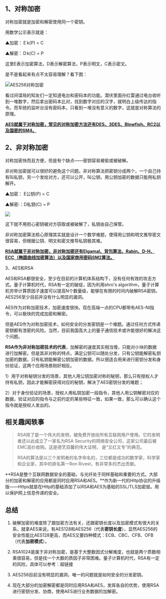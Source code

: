 ## 1、对称加密

对称加密就是加密和解密使用同一个密钥。

用数学公示表示就是：

▲加密：Ｅk(P) = C

▲解密：Ｄk(C) = P

这里E表示加密算法，D表示解密算法，P表示明文，C表示密文。

是不是看起来有点不太容易理解？看下图：

![AES256对称加密](https://pic2.zhimg.com/80/v2-d87c1cceab55f63c45b84cc3672b16d7_hd.jpg)

看过间谍局的知友们一定知道电台和密码本的功能。潜伏里面孙红雷通过电台收听到一堆数字，然后拿出密码本比对，找到数字对应的汉字，就明白上级传达的指令。而军统的监听台没有密码本，只看到一堆没有意义的数字，这就是对称算法的原理。

**<u>AES就属于对称加密，常见的对称加密方法还有DES、3DES、Blowfish、RC2以及国密的SM4。</u>**


## 2、非对称加密

对称加密快而且方便，但是有个缺点——密钥容易被偷或被破解。

非对称加密就可以很好的避免这个问题。非对称算法把密钥分成两个，一个自己持有叫私钥，另一个发给对方，还可以公开，叫公钥，用公钥加密的数据只能用私钥解开。

▲加密： E公钥(P) = C

▲解密:：D私钥(C) = P

![](https://pic2.zhimg.com/80/v2-b14e0cb759c4291bbdf8253b02cf7bae_hd.jpg)

这下就不用担心密钥被对方窃取或被破解了，私钥由自己保管。

非对称加密算法核心原理其实就是设计一个数学难题，使得用公钥和明文推导密文很容易，但根据公钥、明文和密文推导私钥极其难。

**<u>RSA就属于非对称加密，非对称加密还有Elgamal、背包算法、Rabin、D-H、ECC（椭圆曲线加密算法）以及国家商用密码SM2算法。</u>**

3、AES和RSA

AES和RSA都很安全，至少在目前的计算机体系结构下，没有任何有效的攻击方式。量子计算机时代，RSA有一定的破绽，因为利用shro's algorithm，量子计算机穷举计算质因子速度可以提高N个数量级，能够在有限的时间内破解RSA密钥。AES256至少目前并没有什么明显的漏洞。

AES作为对称加密技术，加密速度很快。现在高端一点的CPU都带有AES-NI指令，可以极快的完成加密和解密。

但是AES作为对称加密技术，如何安全的分发密钥是一个难题。通过任何方式传递密钥都有泄密的风险。当然，目前我国高大上的量子通信技术或许能很好的解决这个问题。

**RSA作为非对称加密技术的代表**，加解密的速度其实相当慢，只能对小块的数据进行加解密。但是其非对称的特点，满足公钥可以随处分发，只有公钥能解密私钥加密的数据，只有私钥能解密公钥加密的数据。所以很适合用来进行密钥分发和身份验证，这两个应用场景刚好相反。

1）用于对称秘钥分发的场景，其他人用公钥加密对称的秘钥，那么只有授权人才持有私钥，因此才能解密获得对应的秘钥，解决了AES密钥分发的难题；

2）对于身份验证的场景，授权人用私钥加密一段指令，其他人用公钥解密对应的数据，验证对应的指令与之前约定的某些特征一致，如果一致，那么可以确认这个指令就是授权人发出的。

## 相关趣闻轶事

> RSA除了是一个伟大的发明，被免费开放给所有互联网用户使用。它的发明者还以此成立了一家名为RSA Security的网络安全公司，这家公司最后被EMC高价收购。这是德艺双馨的伟大证明， 是“又红又专”的典范。
> 
> RSA的算法是以三个发明者的名字命名的，三位都是成功的数学家，科学家和企业家，其中的排名第一Ron Rivest，有非常多的杰出贡献。

**RSA是整个互联网数据安全的基础，与光纤处于同样基础和重要的方式。大部分的加密和解密的应用都是同时应用RSA和AES。**作为新一代的Http协议的升级版——Https就是在Http的基础添加了以RSA和AES为基础的SSL/TLS加密层。用以保护网上信息传递的安全。

## 总结

1. 破解加密的难度除了跟加密方法有关，还跟密钥长度以及加密模式有很大的关系，就拿AES来说，有AES128和AES256（代表**密钥长度**），显然AES256的安全性能比AES128更高，而AES又要四种模式：ECB、CBC、CFB、OFB（代表**加密模式**）。

2. RSA1024是属于非对称加密，是基于大整数因式分解难度，也就是两个质数相乘很容易，但是找一个大数的质因子非常困难。量子计算机时代，RSA有一定的风险，具体可以参考：超链接

3. AES256目前没有明显的漏洞，唯一的问题就是如何安全的分发密钥。
 
4. 现在大部分的加密解密都是同时应用RSA和AES，发挥各自的优势，使用RSA进行密钥分发、协商，使用AES进行业务数据的加解密。




